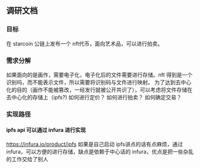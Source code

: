 ## 调研文档
### 目标
在 starcoin 公链上发布一个 nft代币，面向艺术品，可以进行拍卖。
### 需求分解
如果面向的是画作，需要电子化，电子化后的文件需要进行存储。nft 得到是一个识别吗，而不能表示文件，所以需要将识别码与文件进行映射。
为了达到去中心化的目的（画作不能被篡改，一经发行就被公开共识了），可以考虑将文件存储在去中心化的存储上（ipfs?)
如何进行定价？
如何进行拍卖？
如何确定交易？
### 实现路径
#### ipfs api 可以通过 infura 进行实现
https://infura.io/product/ipfs
如果是自己启动 ipfs讲点的话有点麻烦，通过 infura，可以方便的进行存储，缺点是依赖于中心话的 infura，优点是把一些杂乱的工作交给了别人